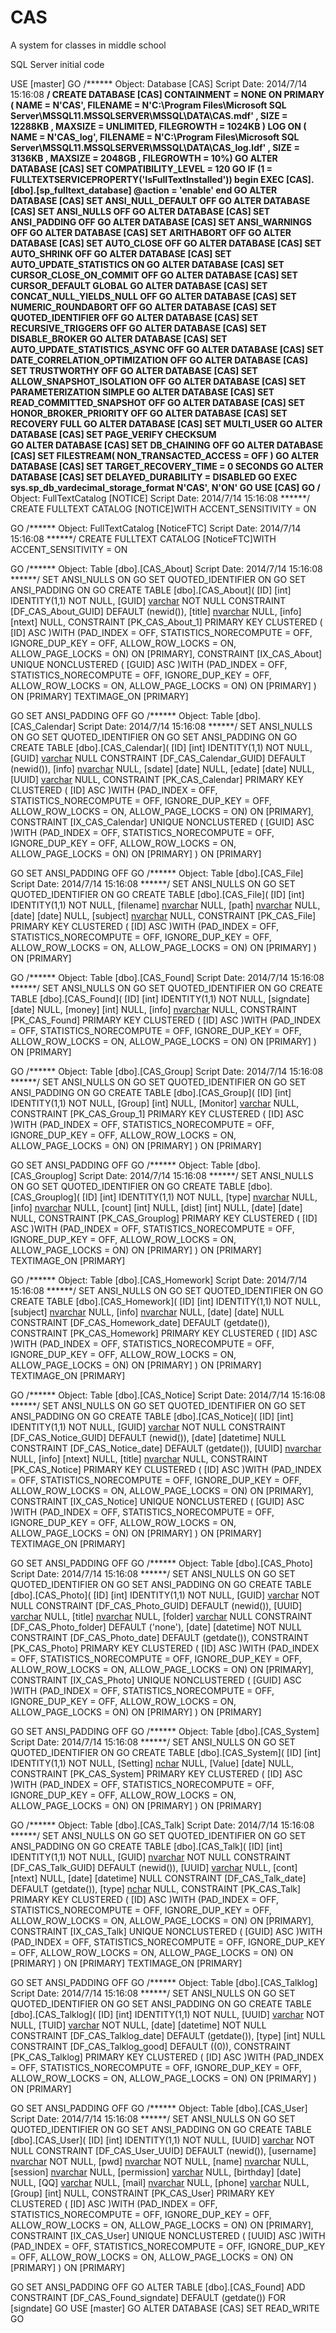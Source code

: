 CAS
===

A system for classes in middle school

SQL Server initial code

USE [master]
GO
/****** Object:  Database [CAS]    Script Date: 2014/7/14 15:16:08 ******/
CREATE DATABASE [CAS]
 CONTAINMENT = NONE
 ON  PRIMARY 
( NAME = N'CAS', FILENAME = N'C:\Program Files\Microsoft SQL Server\MSSQL11.MSSQLSERVER\MSSQL\DATA\CAS.mdf' , SIZE = 12288KB , MAXSIZE = UNLIMITED, FILEGROWTH = 1024KB )
 LOG ON 
( NAME = N'CAS_log', FILENAME = N'C:\Program Files\Microsoft SQL Server\MSSQL11.MSSQLSERVER\MSSQL\DATA\CAS_log.ldf' , SIZE = 3136KB , MAXSIZE = 2048GB , FILEGROWTH = 10%)
GO
ALTER DATABASE [CAS] SET COMPATIBILITY_LEVEL = 120
GO
IF (1 = FULLTEXTSERVICEPROPERTY('IsFullTextInstalled'))
begin
EXEC [CAS].[dbo].[sp_fulltext_database] @action = 'enable'
end
GO
ALTER DATABASE [CAS] SET ANSI_NULL_DEFAULT OFF 
GO
ALTER DATABASE [CAS] SET ANSI_NULLS OFF 
GO
ALTER DATABASE [CAS] SET ANSI_PADDING OFF 
GO
ALTER DATABASE [CAS] SET ANSI_WARNINGS OFF 
GO
ALTER DATABASE [CAS] SET ARITHABORT OFF 
GO
ALTER DATABASE [CAS] SET AUTO_CLOSE OFF 
GO
ALTER DATABASE [CAS] SET AUTO_SHRINK OFF 
GO
ALTER DATABASE [CAS] SET AUTO_UPDATE_STATISTICS ON 
GO
ALTER DATABASE [CAS] SET CURSOR_CLOSE_ON_COMMIT OFF 
GO
ALTER DATABASE [CAS] SET CURSOR_DEFAULT  GLOBAL 
GO
ALTER DATABASE [CAS] SET CONCAT_NULL_YIELDS_NULL OFF 
GO
ALTER DATABASE [CAS] SET NUMERIC_ROUNDABORT OFF 
GO
ALTER DATABASE [CAS] SET QUOTED_IDENTIFIER OFF 
GO
ALTER DATABASE [CAS] SET RECURSIVE_TRIGGERS OFF 
GO
ALTER DATABASE [CAS] SET  DISABLE_BROKER 
GO
ALTER DATABASE [CAS] SET AUTO_UPDATE_STATISTICS_ASYNC OFF 
GO
ALTER DATABASE [CAS] SET DATE_CORRELATION_OPTIMIZATION OFF 
GO
ALTER DATABASE [CAS] SET TRUSTWORTHY OFF 
GO
ALTER DATABASE [CAS] SET ALLOW_SNAPSHOT_ISOLATION OFF 
GO
ALTER DATABASE [CAS] SET PARAMETERIZATION SIMPLE 
GO
ALTER DATABASE [CAS] SET READ_COMMITTED_SNAPSHOT OFF 
GO
ALTER DATABASE [CAS] SET HONOR_BROKER_PRIORITY OFF 
GO
ALTER DATABASE [CAS] SET RECOVERY FULL 
GO
ALTER DATABASE [CAS] SET  MULTI_USER 
GO
ALTER DATABASE [CAS] SET PAGE_VERIFY CHECKSUM  
GO
ALTER DATABASE [CAS] SET DB_CHAINING OFF 
GO
ALTER DATABASE [CAS] SET FILESTREAM( NON_TRANSACTED_ACCESS = OFF ) 
GO
ALTER DATABASE [CAS] SET TARGET_RECOVERY_TIME = 0 SECONDS 
GO
ALTER DATABASE [CAS] SET DELAYED_DURABILITY = DISABLED 
GO
EXEC sys.sp_db_vardecimal_storage_format N'CAS', N'ON'
GO
USE [CAS]
GO
/****** Object:  FullTextCatalog [NOTICE]    Script Date: 2014/7/14 15:16:08 ******/
CREATE FULLTEXT CATALOG [NOTICE]WITH ACCENT_SENSITIVITY = ON

GO
/****** Object:  FullTextCatalog [NoticeFTC]    Script Date: 2014/7/14 15:16:08 ******/
CREATE FULLTEXT CATALOG [NoticeFTC]WITH ACCENT_SENSITIVITY = ON

GO
/****** Object:  Table [dbo].[CAS_About]    Script Date: 2014/7/14 15:16:08 ******/
SET ANSI_NULLS ON
GO
SET QUOTED_IDENTIFIER ON
GO
SET ANSI_PADDING ON
GO
CREATE TABLE [dbo].[CAS_About](
	[ID] [int] IDENTITY(1,1) NOT NULL,
	[GUID] [varchar](50) NOT NULL CONSTRAINT [DF_CAS_About_GUID]  DEFAULT (newid()),
	[title] [nvarchar](50) NULL,
	[info] [ntext] NULL,
 CONSTRAINT [PK_CAS_About_1] PRIMARY KEY CLUSTERED 
(
	[ID] ASC
)WITH (PAD_INDEX = OFF, STATISTICS_NORECOMPUTE = OFF, IGNORE_DUP_KEY = OFF, ALLOW_ROW_LOCKS = ON, ALLOW_PAGE_LOCKS = ON) ON [PRIMARY],
 CONSTRAINT [IX_CAS_About] UNIQUE NONCLUSTERED 
(
	[GUID] ASC
)WITH (PAD_INDEX = OFF, STATISTICS_NORECOMPUTE = OFF, IGNORE_DUP_KEY = OFF, ALLOW_ROW_LOCKS = ON, ALLOW_PAGE_LOCKS = ON) ON [PRIMARY]
) ON [PRIMARY] TEXTIMAGE_ON [PRIMARY]

GO
SET ANSI_PADDING OFF
GO
/****** Object:  Table [dbo].[CAS_Calendar]    Script Date: 2014/7/14 15:16:08 ******/
SET ANSI_NULLS ON
GO
SET QUOTED_IDENTIFIER ON
GO
SET ANSI_PADDING ON
GO
CREATE TABLE [dbo].[CAS_Calendar](
	[ID] [int] IDENTITY(1,1) NOT NULL,
	[GUID] [varchar](50) NULL CONSTRAINT [DF_CAS_Calendar_GUID]  DEFAULT (newid()),
	[info] [nvarchar](50) NULL,
	[sdate] [date] NULL,
	[edate] [date] NULL,
	[UUID] [varchar](50) NULL,
 CONSTRAINT [PK_CAS_Calendar] PRIMARY KEY CLUSTERED 
(
	[ID] ASC
)WITH (PAD_INDEX = OFF, STATISTICS_NORECOMPUTE = OFF, IGNORE_DUP_KEY = OFF, ALLOW_ROW_LOCKS = ON, ALLOW_PAGE_LOCKS = ON) ON [PRIMARY],
 CONSTRAINT [IX_CAS_Calendar] UNIQUE NONCLUSTERED 
(
	[GUID] ASC
)WITH (PAD_INDEX = OFF, STATISTICS_NORECOMPUTE = OFF, IGNORE_DUP_KEY = OFF, ALLOW_ROW_LOCKS = ON, ALLOW_PAGE_LOCKS = ON) ON [PRIMARY]
) ON [PRIMARY]

GO
SET ANSI_PADDING OFF
GO
/****** Object:  Table [dbo].[CAS_File]    Script Date: 2014/7/14 15:16:08 ******/
SET ANSI_NULLS ON
GO
SET QUOTED_IDENTIFIER ON
GO
CREATE TABLE [dbo].[CAS_File](
	[ID] [int] IDENTITY(1,1) NOT NULL,
	[filename] [nvarchar](50) NULL,
	[path] [nvarchar](50) NULL,
	[date] [date] NULL,
	[subject] [nvarchar](50) NULL,
 CONSTRAINT [PK_CAS_File] PRIMARY KEY CLUSTERED 
(
	[ID] ASC
)WITH (PAD_INDEX = OFF, STATISTICS_NORECOMPUTE = OFF, IGNORE_DUP_KEY = OFF, ALLOW_ROW_LOCKS = ON, ALLOW_PAGE_LOCKS = ON) ON [PRIMARY]
) ON [PRIMARY]

GO
/****** Object:  Table [dbo].[CAS_Found]    Script Date: 2014/7/14 15:16:08 ******/
SET ANSI_NULLS ON
GO
SET QUOTED_IDENTIFIER ON
GO
CREATE TABLE [dbo].[CAS_Found](
	[ID] [int] IDENTITY(1,1) NOT NULL,
	[signdate] [date] NULL,
	[money] [int] NULL,
	[info] [nvarchar](255) NULL,
 CONSTRAINT [PK_CAS_Found] PRIMARY KEY CLUSTERED 
(
	[ID] ASC
)WITH (PAD_INDEX = OFF, STATISTICS_NORECOMPUTE = OFF, IGNORE_DUP_KEY = OFF, ALLOW_ROW_LOCKS = ON, ALLOW_PAGE_LOCKS = ON) ON [PRIMARY]
) ON [PRIMARY]

GO
/****** Object:  Table [dbo].[CAS_Group]    Script Date: 2014/7/14 15:16:08 ******/
SET ANSI_NULLS ON
GO
SET QUOTED_IDENTIFIER ON
GO
SET ANSI_PADDING ON
GO
CREATE TABLE [dbo].[CAS_Group](
	[ID] [int] IDENTITY(1,1) NOT NULL,
	[Group] [int] NULL,
	[Monitor] [varchar](50) NULL,
 CONSTRAINT [PK_CAS_Group_1] PRIMARY KEY CLUSTERED 
(
	[ID] ASC
)WITH (PAD_INDEX = OFF, STATISTICS_NORECOMPUTE = OFF, IGNORE_DUP_KEY = OFF, ALLOW_ROW_LOCKS = ON, ALLOW_PAGE_LOCKS = ON) ON [PRIMARY]
) ON [PRIMARY]

GO
SET ANSI_PADDING OFF
GO
/****** Object:  Table [dbo].[CAS_Grouplog]    Script Date: 2014/7/14 15:16:08 ******/
SET ANSI_NULLS ON
GO
SET QUOTED_IDENTIFIER ON
GO
CREATE TABLE [dbo].[CAS_Grouplog](
	[ID] [int] IDENTITY(1,1) NOT NULL,
	[type] [nvarchar](50) NULL,
	[info] [nvarchar](max) NULL,
	[count] [int] NULL,
	[dist] [int] NULL,
	[date] [date] NULL,
 CONSTRAINT [PK_CAS_Grouplog] PRIMARY KEY CLUSTERED 
(
	[ID] ASC
)WITH (PAD_INDEX = OFF, STATISTICS_NORECOMPUTE = OFF, IGNORE_DUP_KEY = OFF, ALLOW_ROW_LOCKS = ON, ALLOW_PAGE_LOCKS = ON) ON [PRIMARY]
) ON [PRIMARY] TEXTIMAGE_ON [PRIMARY]

GO
/****** Object:  Table [dbo].[CAS_Homework]    Script Date: 2014/7/14 15:16:08 ******/
SET ANSI_NULLS ON
GO
SET QUOTED_IDENTIFIER ON
GO
CREATE TABLE [dbo].[CAS_Homework](
	[ID] [int] IDENTITY(1,1) NOT NULL,
	[subject] [nvarchar](50) NULL,
	[info] [nvarchar](max) NULL,
	[date] [date] NULL CONSTRAINT [DF_CAS_Homework_date]  DEFAULT (getdate()),
 CONSTRAINT [PK_CAS_Homework] PRIMARY KEY CLUSTERED 
(
	[ID] ASC
)WITH (PAD_INDEX = OFF, STATISTICS_NORECOMPUTE = OFF, IGNORE_DUP_KEY = OFF, ALLOW_ROW_LOCKS = ON, ALLOW_PAGE_LOCKS = ON) ON [PRIMARY]
) ON [PRIMARY] TEXTIMAGE_ON [PRIMARY]

GO
/****** Object:  Table [dbo].[CAS_Notice]    Script Date: 2014/7/14 15:16:08 ******/
SET ANSI_NULLS ON
GO
SET QUOTED_IDENTIFIER ON
GO
SET ANSI_PADDING ON
GO
CREATE TABLE [dbo].[CAS_Notice](
	[ID] [int] IDENTITY(1,1) NOT NULL,
	[GUID] [varchar](50) NOT NULL CONSTRAINT [DF_CAS_Notice_GUID]  DEFAULT (newid()),
	[date] [datetime] NULL CONSTRAINT [DF_CAS_Notice_date]  DEFAULT (getdate()),
	[UUID] [nvarchar](50) NULL,
	[info] [ntext] NULL,
	[title] [nvarchar](50) NULL,
 CONSTRAINT [PK_CAS_Notice] PRIMARY KEY CLUSTERED 
(
	[ID] ASC
)WITH (PAD_INDEX = OFF, STATISTICS_NORECOMPUTE = OFF, IGNORE_DUP_KEY = OFF, ALLOW_ROW_LOCKS = ON, ALLOW_PAGE_LOCKS = ON) ON [PRIMARY],
 CONSTRAINT [IX_CAS_Notice] UNIQUE NONCLUSTERED 
(
	[GUID] ASC
)WITH (PAD_INDEX = OFF, STATISTICS_NORECOMPUTE = OFF, IGNORE_DUP_KEY = OFF, ALLOW_ROW_LOCKS = ON, ALLOW_PAGE_LOCKS = ON) ON [PRIMARY]
) ON [PRIMARY] TEXTIMAGE_ON [PRIMARY]

GO
SET ANSI_PADDING OFF
GO
/****** Object:  Table [dbo].[CAS_Photo]    Script Date: 2014/7/14 15:16:08 ******/
SET ANSI_NULLS ON
GO
SET QUOTED_IDENTIFIER ON
GO
SET ANSI_PADDING ON
GO
CREATE TABLE [dbo].[CAS_Photo](
	[ID] [int] IDENTITY(1,1) NOT NULL,
	[GUID] [varchar](50) NOT NULL CONSTRAINT [DF_CAS_Photo_GUID]  DEFAULT (newid()),
	[UUID] [varchar](50) NULL,
	[title] [nvarchar](50) NULL,
	[folder] [varchar](50) NULL CONSTRAINT [DF_CAS_Photo_folder]  DEFAULT ('none'),
	[date] [datetime] NOT NULL CONSTRAINT [DF_CAS_Photo_date]  DEFAULT (getdate()),
 CONSTRAINT [PK_CAS_Photo] PRIMARY KEY CLUSTERED 
(
	[ID] ASC
)WITH (PAD_INDEX = OFF, STATISTICS_NORECOMPUTE = OFF, IGNORE_DUP_KEY = OFF, ALLOW_ROW_LOCKS = ON, ALLOW_PAGE_LOCKS = ON) ON [PRIMARY],
 CONSTRAINT [IX_CAS_Photo] UNIQUE NONCLUSTERED 
(
	[GUID] ASC
)WITH (PAD_INDEX = OFF, STATISTICS_NORECOMPUTE = OFF, IGNORE_DUP_KEY = OFF, ALLOW_ROW_LOCKS = ON, ALLOW_PAGE_LOCKS = ON) ON [PRIMARY]
) ON [PRIMARY]

GO
SET ANSI_PADDING OFF
GO
/****** Object:  Table [dbo].[CAS_System]    Script Date: 2014/7/14 15:16:08 ******/
SET ANSI_NULLS ON
GO
SET QUOTED_IDENTIFIER ON
GO
CREATE TABLE [dbo].[CAS_System](
	[ID] [int] IDENTITY(1,1) NOT NULL,
	[Setting] [nchar](10) NULL,
	[Value] [date] NULL,
 CONSTRAINT [PK_CAS_System] PRIMARY KEY CLUSTERED 
(
	[ID] ASC
)WITH (PAD_INDEX = OFF, STATISTICS_NORECOMPUTE = OFF, IGNORE_DUP_KEY = OFF, ALLOW_ROW_LOCKS = ON, ALLOW_PAGE_LOCKS = ON) ON [PRIMARY]
) ON [PRIMARY]

GO
/****** Object:  Table [dbo].[CAS_Talk]    Script Date: 2014/7/14 15:16:08 ******/
SET ANSI_NULLS ON
GO
SET QUOTED_IDENTIFIER ON
GO
SET ANSI_PADDING ON
GO
CREATE TABLE [dbo].[CAS_Talk](
	[ID] [int] IDENTITY(1,1) NOT NULL,
	[GUID] [nvarchar](50) NOT NULL CONSTRAINT [DF_CAS_Talk_GUID]  DEFAULT (newid()),
	[UUID] [varchar](50) NULL,
	[cont] [ntext] NULL,
	[date] [datetime] NULL CONSTRAINT [DF_CAS_Talk_date]  DEFAULT (getdate()),
	[type] [nchar](10) NULL,
 CONSTRAINT [PK_CAS_Talk] PRIMARY KEY CLUSTERED 
(
	[ID] ASC
)WITH (PAD_INDEX = OFF, STATISTICS_NORECOMPUTE = OFF, IGNORE_DUP_KEY = OFF, ALLOW_ROW_LOCKS = ON, ALLOW_PAGE_LOCKS = ON) ON [PRIMARY],
 CONSTRAINT [IX_CAS_Talk] UNIQUE NONCLUSTERED 
(
	[GUID] ASC
)WITH (PAD_INDEX = OFF, STATISTICS_NORECOMPUTE = OFF, IGNORE_DUP_KEY = OFF, ALLOW_ROW_LOCKS = ON, ALLOW_PAGE_LOCKS = ON) ON [PRIMARY]
) ON [PRIMARY] TEXTIMAGE_ON [PRIMARY]

GO
SET ANSI_PADDING OFF
GO
/****** Object:  Table [dbo].[CAS_Talklog]    Script Date: 2014/7/14 15:16:08 ******/
SET ANSI_NULLS ON
GO
SET QUOTED_IDENTIFIER ON
GO
SET ANSI_PADDING ON
GO
CREATE TABLE [dbo].[CAS_Talklog](
	[ID] [int] IDENTITY(1,1) NOT NULL,
	[UUID] [varchar](50) NOT NULL,
	[TUID] [varchar](50) NOT NULL,
	[date] [datetime] NOT NULL CONSTRAINT [DF_CAS_Talklog_date]  DEFAULT (getdate()),
	[type] [int] NULL CONSTRAINT [DF_CAS_Talklog_good]  DEFAULT ((0)),
 CONSTRAINT [PK_CAS_Talklog] PRIMARY KEY CLUSTERED 
(
	[ID] ASC
)WITH (PAD_INDEX = OFF, STATISTICS_NORECOMPUTE = OFF, IGNORE_DUP_KEY = OFF, ALLOW_ROW_LOCKS = ON, ALLOW_PAGE_LOCKS = ON) ON [PRIMARY]
) ON [PRIMARY]

GO
SET ANSI_PADDING OFF
GO
/****** Object:  Table [dbo].[CAS_User]    Script Date: 2014/7/14 15:16:08 ******/
SET ANSI_NULLS ON
GO
SET QUOTED_IDENTIFIER ON
GO
SET ANSI_PADDING ON
GO
CREATE TABLE [dbo].[CAS_User](
	[ID] [int] IDENTITY(1,1) NOT NULL,
	[UUID] [varchar](50) NOT NULL CONSTRAINT [DF_CAS_User_UUID]  DEFAULT (newid()),
	[username] [nvarchar](50) NOT NULL,
	[pwd] [nvarchar](50) NOT NULL,
	[name] [nvarchar](50) NULL,
	[session] [nvarchar](50) NULL,
	[permission] [varchar](50) NULL,
	[birthday] [date] NULL,
	[QQ] [varchar](50) NULL,
	[mail] [nvarchar](50) NULL,
	[phone] [varchar](50) NULL,
	[Group] [int] NULL,
 CONSTRAINT [PK_CAS_User] PRIMARY KEY CLUSTERED 
(
	[ID] ASC
)WITH (PAD_INDEX = OFF, STATISTICS_NORECOMPUTE = OFF, IGNORE_DUP_KEY = OFF, ALLOW_ROW_LOCKS = ON, ALLOW_PAGE_LOCKS = ON) ON [PRIMARY],
 CONSTRAINT [IX_CAS_User] UNIQUE NONCLUSTERED 
(
	[UUID] ASC
)WITH (PAD_INDEX = OFF, STATISTICS_NORECOMPUTE = OFF, IGNORE_DUP_KEY = OFF, ALLOW_ROW_LOCKS = ON, ALLOW_PAGE_LOCKS = ON) ON [PRIMARY]
) ON [PRIMARY]

GO
SET ANSI_PADDING OFF
GO
ALTER TABLE [dbo].[CAS_Found] ADD  CONSTRAINT [DF_CAS_Found_signdate]  DEFAULT (getdate()) FOR [signdate]
GO
USE [master]
GO
ALTER DATABASE [CAS] SET  READ_WRITE 
GO
